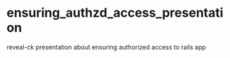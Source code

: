 # ensuring_authzd_access_presentation
reveal-ck presentation about ensuring authorized access to rails app
